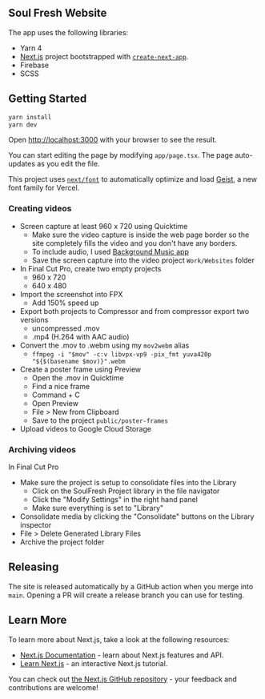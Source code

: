 ## Soul Fresh Website

The app uses the following libraries:

 - Yarn 4
 - [Next.js](https://nextjs.org) project bootstrapped with [`create-next-app`](https://nextjs.org/docs/app/api-reference/cli/create-next-app).
 - Firebase
 - SCSS

## Getting Started

```bash
yarn install
yarn dev
```

Open [http://localhost:3000](http://localhost:3000) with your browser to see the result.

You can start editing the page by modifying `app/page.tsx`. The page auto-updates as you edit the file.

This project uses [`next/font`](https://nextjs.org/docs/app/building-your-application/optimizing/fonts) to automatically optimize and load [Geist](https://vercel.com/font), a new font family for Vercel.

### Creating videos

- Screen capture at least 960 x 720 using Quicktime
  - Make sure the video capture is inside the web page border so the site
    completely fills the video and you don't have any borders.
  - To include audio, I used [Background Music app](https://github.com/kyleneideck/BackgroundMusic)
  - Save the screen capture into the video project `Work/Websites` folder
- In Final Cut Pro, create two empty projects
  - 960 x 720
  - 640 x 480
- Import the screenshot into FPX
  - Add 150% speed up
- Export both projects to Compressor and from compressor export two versions
  - uncompressed .mov
  - .mp4 (H.264 with AAC audio)
- Convert the .mov to .webm using my `mov2webm` alias
  - `ffmpeg -i "$mov" -c:v libvpx-vp9 -pix_fmt yuva420p "${$(basename $mov)}".webm`
- Create a poster frame using Preview
  - Open the .mov in Quicktime
  - Find a nice frame
  - Command + C
  - Open Preview
  - File > New from Clipboard
  - Save to the project `public/poster-frames`
- Upload videos to Google Cloud Storage

### Archiving videos

In Final Cut Pro

- Make sure the project is setup to consolidate files into the Library
  - Click on the SoulFresh Project library in the file navigator
  - Click the "Modify Settings" in the right hand panel
  - Make sure everything is set to "Library"
- Consolidate media by clicking the "Consolidate" buttons on the Library
inspector
- File > Delete Generated Library Files
- Archive the project folder

## Releasing

The site is released automatically by a GitHub action when you merge into
`main`. Opening a PR will create a release branch you can use for testing.

## Learn More

To learn more about Next.js, take a look at the following resources:

- [Next.js Documentation](https://nextjs.org/docs) - learn about Next.js features and API.
- [Learn Next.js](https://nextjs.org/learn) - an interactive Next.js tutorial.

You can check out [the Next.js GitHub repository](https://github.com/vercel/next.js) - your feedback and contributions are welcome!
